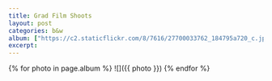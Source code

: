 ```yaml
---
title: Grad Film Shoots
layout: post
categories: b&w
album: ["https://c2.staticflickr.com/8/7616/27700033762_184795a720_c.jpg"]
excerpt:
---
```

{% for photo in page.album %}
  ![]({{ photo }})
{% endfor %}